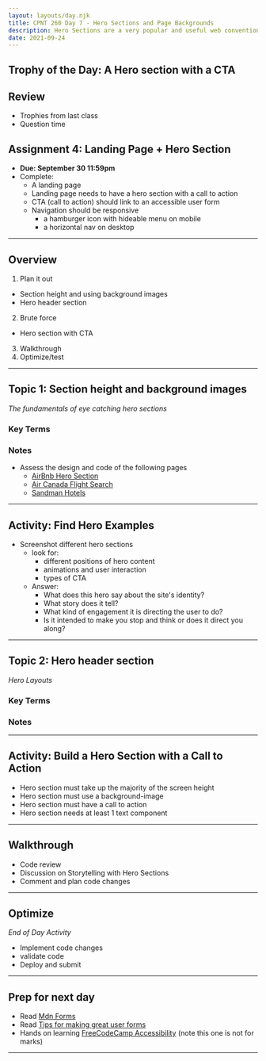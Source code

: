 ```yaml
---
layout: layouts/day.njk
title: CPNT 260 Day 7 - Hero Sections and Page Backgrounds
description: Hero Sections are a very popular and useful web convention that we will be learning how to build today. This will include setting up CTAs(call to action), setting element heights, and how to use background-images
date: 2021-09-24
---
```

## Trophy of the Day: A Hero section with a CTA

## Review
- Trophies from last class
- Question time

## Assignment 4: Landing Page + Hero Section
- **Due: September 30 11:59pm**
- Complete:
  - A landing page
  - Landing page needs to have a hero section with a call to action
  - CTA (call to action) should link to an accessible user form
  - Navigation should be responsive
    - a hamburger icon with hideable menu on mobile
    - a horizontal nav on desktop
---
## Overview
1. Plan it out
  - Section height and using background images
  - Hero header section
2. Brute force
  - Hero section with CTA
3. Walkthrough
4. Optimize/test

---
## Topic 1: Section height and background images
_The fundamentals of eye catching hero sections_
### Key Terms

### Notes
- Assess the design and code of the following pages
  - [AirBnb Hero Section](https://airbnd.ca)
  - [Air Canada Flight Search](https://flightsearchdirect.com)
  - [Sandman Hotels](https://www.sandmanhotels.com/)
---
## Activity: Find Hero Examples
- Screenshot different hero sections
  - look for:
    - different positions of hero content
    - animations and user interaction
    - types of CTA
  - Answer:
    - What does this hero say about the site's identity?
    - What story does it tell?
    - What kind of engagement it is directing the user to do?
    - Is it intended to make you stop and think or does it direct you along?

---
## Topic 2: Hero header section
_Hero Layouts_

### Key Terms

### Notes

---
## Activity: Build a Hero Section with a Call to Action
- Hero section must take up the majority of the screen height
- Hero section must use a background-image
- Hero section must have a call to action
- Hero section needs at least 1 text component

---
## Walkthrough
- Code review
- Discussion on Storytelling with Hero Sections
- Comment and plan code changes

---
## Optimize
_End of Day Activity_
- Implement code changes
- validate code
- Deploy and submit

---
## Prep for next day
- Read [Mdn Forms](https://developer.mozilla.org/en-US/docs/Learn/Forms)
- Read [Tips for making great user forms](https://css-tricks.com/tips-for-creating-great-web-forms/)
- Hands on learning [FreeCodeCamp Accessibility](https://www.freecodecamp.org/learn/responsive-web-design/#applied-visual-design) (note this one is not for marks)

---
